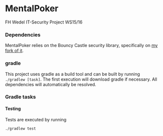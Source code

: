 # MentalPoker
FH Wedel IT-Security Project WS15/16

### Dependencies
MentalPoker relies on the Bouncy Castle security library, specifically on [my fork of it](https://github.com/timpauls/bc-java).

### gradle
This project uses gradle as a build tool and can be built by running `./gradlew [task]`.
The first execution will download gradle if necessary. All dependencies will automatically be resolved.

### Gradle tasks
#### Testing
Tests are executed by running
```
./gradlew test
```
